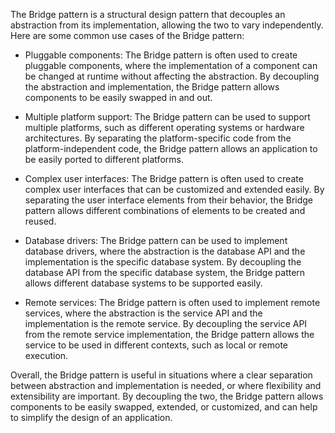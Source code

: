 The Bridge pattern is a structural design pattern that decouples an abstraction from its implementation, allowing the two to vary independently. Here are some common use cases of the Bridge pattern:

- Pluggable components: The Bridge pattern is often used to create pluggable components, where the implementation of a component can be changed at runtime without affecting the abstraction. By decoupling the abstraction and implementation, the Bridge pattern allows components to be easily swapped in and out.


- Multiple platform support: The Bridge pattern can be used to support multiple platforms, such as different operating systems or hardware architectures. By separating the platform-specific code from the platform-independent code, the Bridge pattern allows an application to be easily ported to different platforms.


- Complex user interfaces: The Bridge pattern is often used to create complex user interfaces that can be customized and extended easily. By separating the user interface elements from their behavior, the Bridge pattern allows different combinations of elements to be created and reused.


- Database drivers: The Bridge pattern can be used to implement database drivers, where the abstraction is the database API and the implementation is the specific database system. By decoupling the database API from the specific database system, the Bridge pattern allows different database systems to be supported easily.


- Remote services: The Bridge pattern is often used to implement remote services, where the abstraction is the service API and the implementation is the remote service. By decoupling the service API from the remote service implementation, the Bridge pattern allows the service to be used in different contexts, such as local or remote execution.


Overall, the Bridge pattern is useful in situations where a clear separation between abstraction and implementation is needed, or where flexibility and extensibility are important. By decoupling the two, the Bridge pattern allows components to be easily swapped, extended, or customized, and can help to simplify the design of an application.



